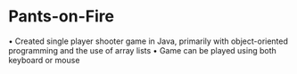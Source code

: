 # Pants-on-Fire
•	Created single player shooter game in Java, primarily with object-oriented programming and the use of array lists
•	Game can be played using both keyboard or mouse
